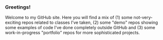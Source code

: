 ### Greetings! 

Welcome to my GitHub site.  Here you will find a mix of (1) some not-very-exciting repos related to classes I've taken, (2) some "demo" repos showing some examples of code I've done completely outside GitHub and (3) some work-in-progress "portfolio" repos for more sophisticated projects.
<!--
**dbreusch/dbreusch** is a ✨ _special_ ✨ repository because its `README.md` (this file) appears on your GitHub profile.

Here are some ideas to get you started:
👋
- 🔭 I’m currently working on ...
- 🌱 I’m currently learning ...
- 👯 I’m looking to collaborate on ...
- 🤔 I’m looking for help with ...
- 💬 Ask me about ...
- 📫 How to reach me: ...
- 😄 Pronouns: ...
- ⚡ Fun fact: ...
-->
